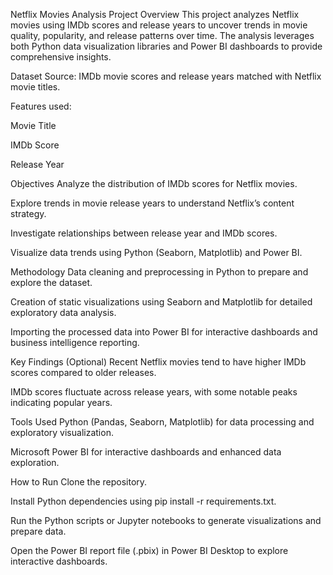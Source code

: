 Netflix Movies Analysis Project
Overview
This project analyzes Netflix movies using IMDb scores and release years to uncover trends in movie quality, popularity, and release patterns over time. The analysis leverages both Python data visualization libraries and Power BI dashboards to provide comprehensive insights.

Dataset
Source: IMDb movie scores and release years matched with Netflix movie titles.

Features used:

Movie Title

IMDb Score

Release Year

Objectives
Analyze the distribution of IMDb scores for Netflix movies.

Explore trends in movie release years to understand Netflix’s content strategy.

Investigate relationships between release year and IMDb scores.

Visualize data trends using Python (Seaborn, Matplotlib) and Power BI.

Methodology
Data cleaning and preprocessing in Python to prepare and explore the dataset.

Creation of static visualizations using Seaborn and Matplotlib for detailed exploratory data analysis.

Importing the processed data into Power BI for interactive dashboards and business intelligence reporting.

Key Findings (Optional)
Recent Netflix movies tend to have higher IMDb scores compared to older releases.

IMDb scores fluctuate across release years, with some notable peaks indicating popular years.

Tools Used
Python (Pandas, Seaborn, Matplotlib) for data processing and exploratory visualization.

Microsoft Power BI for interactive dashboards and enhanced data exploration.

How to Run
Clone the repository.

Install Python dependencies using pip install -r requirements.txt.

Run the Python scripts or Jupyter notebooks to generate visualizations and prepare data.

Open the Power BI report file (.pbix) in Power BI Desktop to explore interactive dashboards.